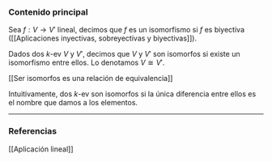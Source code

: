 ### Contenido principal

Sea $f: V \rightarrow V'$ lineal, decimos que $f$ es un isomorfismo si $f$ es biyectiva ([[Aplicaciones inyectivas, sobreyectivas y biyectivas]]).

Dados dos $k$-ev $V$ y $V'$, decimos que $V$ y $V'$ son isomorfos si existe un isomorfismo entre ellos. Lo denotamos $V \cong V'$.

[[Ser isomorfos es una relación de equivalencia]]

Intuitivamente, dos $k$-ev son isomorfos si la única diferencia entre ellos es el nombre que damos a los elementos.

--- 
### Referencias

[[Aplicación lineal]]
